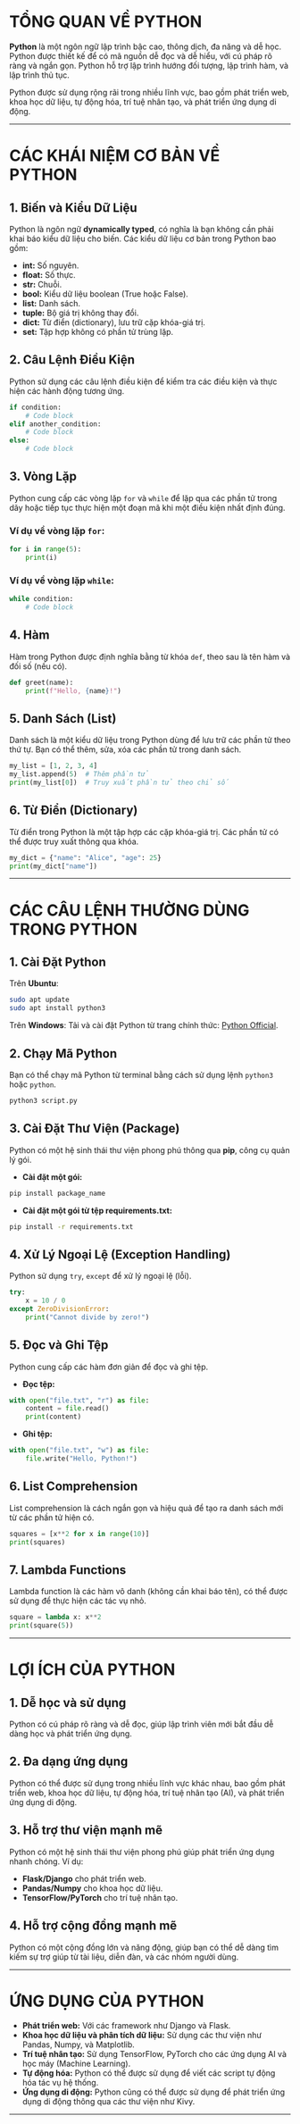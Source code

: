 
# TỔNG QUAN VỀ PYTHON

**Python** là một ngôn ngữ lập trình bậc cao, thông dịch, đa năng và dễ học. Python được thiết kế để có mã nguồn dễ đọc và dễ hiểu, với cú pháp rõ ràng và ngắn gọn. Python hỗ trợ lập trình hướng đối tượng, lập trình hàm, và lập trình thủ tục.

Python được sử dụng rộng rãi trong nhiều lĩnh vực, bao gồm phát triển web, khoa học dữ liệu, tự động hóa, trí tuệ nhân tạo, và phát triển ứng dụng di động.

---

# CÁC KHÁI NIỆM CƠ BẢN VỀ PYTHON

## 1. **Biến và Kiểu Dữ Liệu**

Python là ngôn ngữ **dynamically typed**, có nghĩa là bạn không cần phải khai báo kiểu dữ liệu cho biến. Các kiểu dữ liệu cơ bản trong Python bao gồm:

- **int:** Số nguyên.
- **float:** Số thực.
- **str:** Chuỗi.
- **bool:** Kiểu dữ liệu boolean (True hoặc False).
- **list:** Danh sách.
- **tuple:** Bộ giá trị không thay đổi.
- **dict:** Từ điển (dictionary), lưu trữ cặp khóa-giá trị.
- **set:** Tập hợp không có phần tử trùng lặp.

## 2. **Câu Lệnh Điều Kiện**

Python sử dụng các câu lệnh điều kiện để kiểm tra các điều kiện và thực hiện các hành động tương ứng.

```python
if condition:
    # Code block
elif another_condition:
    # Code block
else:
    # Code block
```

## 3. **Vòng Lặp**

Python cung cấp các vòng lặp `for` và `while` để lặp qua các phần tử trong dãy hoặc tiếp tục thực hiện một đoạn mã khi một điều kiện nhất định đúng.

### Ví dụ về vòng lặp `for`:
```python
for i in range(5):
    print(i)
```

### Ví dụ về vòng lặp `while`:
```python
while condition:
    # Code block
```

## 4. **Hàm**

Hàm trong Python được định nghĩa bằng từ khóa `def`, theo sau là tên hàm và đối số (nếu có).

```python
def greet(name):
    print(f"Hello, {name}!")
```

## 5. **Danh Sách (List)**

Danh sách là một kiểu dữ liệu trong Python dùng để lưu trữ các phần tử theo thứ tự. Bạn có thể thêm, sửa, xóa các phần tử trong danh sách.

```python
my_list = [1, 2, 3, 4]
my_list.append(5)  # Thêm phần tử
print(my_list[0])  # Truy xuất phần tử theo chỉ số
```

## 6. **Từ Điển (Dictionary)**

Từ điển trong Python là một tập hợp các cặp khóa-giá trị. Các phần tử có thể được truy xuất thông qua khóa.

```python
my_dict = {"name": "Alice", "age": 25}
print(my_dict["name"])
```

---

# CÁC CÂU LỆNH THƯỜNG DÙNG TRONG PYTHON

## 1. **Cài Đặt Python**

Trên **Ubuntu**:
```bash
sudo apt update
sudo apt install python3
```

Trên **Windows**:
Tải và cài đặt Python từ trang chính thức: [Python Official](https://www.python.org/downloads/).

## 2. **Chạy Mã Python**

Bạn có thể chạy mã Python từ terminal bằng cách sử dụng lệnh `python3` hoặc `python`.

```bash
python3 script.py
```

## 3. **Cài Đặt Thư Viện (Package)**

Python có một hệ sinh thái thư viện phong phú thông qua **pip**, công cụ quản lý gói.

- **Cài đặt một gói:**
```bash
pip install package_name
```

- **Cài đặt một gói từ tệp requirements.txt:**
```bash
pip install -r requirements.txt
```

## 4. **Xử Lý Ngoại Lệ (Exception Handling)**

Python sử dụng `try`, `except` để xử lý ngoại lệ (lỗi).

```python
try:
    x = 10 / 0
except ZeroDivisionError:
    print("Cannot divide by zero!")
```

## 5. **Đọc và Ghi Tệp**

Python cung cấp các hàm đơn giản để đọc và ghi tệp.

- **Đọc tệp:**
```python
with open("file.txt", "r") as file:
    content = file.read()
    print(content)
```

- **Ghi tệp:**
```python
with open("file.txt", "w") as file:
    file.write("Hello, Python!")
```

## 6. **List Comprehension**

List comprehension là cách ngắn gọn và hiệu quả để tạo ra danh sách mới từ các phần tử hiện có.

```python
squares = [x**2 for x in range(10)]
print(squares)
```

## 7. **Lambda Functions**

Lambda function là các hàm vô danh (không cần khai báo tên), có thể được sử dụng để thực hiện các tác vụ nhỏ.

```python
square = lambda x: x**2
print(square(5))
```

---

# LỢI ÍCH CỦA PYTHON

## 1. **Dễ học và sử dụng**

Python có cú pháp rõ ràng và dễ đọc, giúp lập trình viên mới bắt đầu dễ dàng học và phát triển ứng dụng.

## 2. **Đa dạng ứng dụng**

Python có thể được sử dụng trong nhiều lĩnh vực khác nhau, bao gồm phát triển web, khoa học dữ liệu, tự động hóa, trí tuệ nhân tạo (AI), và phát triển ứng dụng di động.

## 3. **Hỗ trợ thư viện mạnh mẽ**

Python có một hệ sinh thái thư viện phong phú giúp phát triển ứng dụng nhanh chóng. Ví dụ:
- **Flask/Django** cho phát triển web.
- **Pandas/Numpy** cho khoa học dữ liệu.
- **TensorFlow/PyTorch** cho trí tuệ nhân tạo.

## 4. **Hỗ trợ cộng đồng mạnh mẽ**

Python có một cộng đồng lớn và năng động, giúp bạn có thể dễ dàng tìm kiếm sự trợ giúp từ tài liệu, diễn đàn, và các nhóm người dùng.

---

# ỨNG DỤNG CỦA PYTHON

- **Phát triển web:** Với các framework như Django và Flask.
- **Khoa học dữ liệu và phân tích dữ liệu:** Sử dụng các thư viện như Pandas, Numpy, và Matplotlib.
- **Trí tuệ nhân tạo:** Sử dụng TensorFlow, PyTorch cho các ứng dụng AI và học máy (Machine Learning).
- **Tự động hóa:** Python có thể được sử dụng để viết các script tự động hóa tác vụ hệ thống.
- **Ứng dụng di động:** Python cũng có thể được sử dụng để phát triển ứng dụng di động thông qua các thư viện như Kivy.

---

